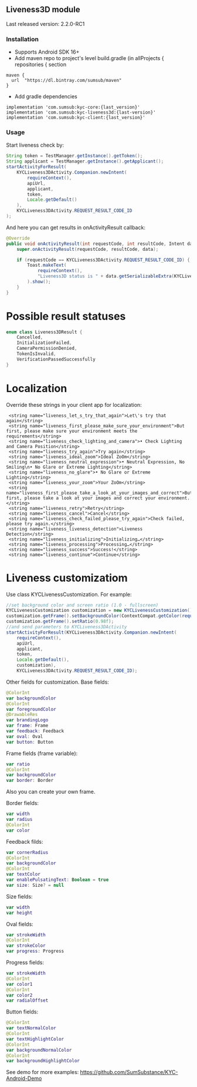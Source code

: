 ## Liveness3D module

Last released version: 2.2.0-RC1

### Installation
* Supports Android SDK 16+
* Add maven repo to project's level build.gradle (in allProjects { repositories { section
```
maven {
  url  "https://dl.bintray.com/sumsub/maven"
}
```
* Add gradle dependencies
```
implementation 'com.sumsub:kyc-core:{last_version}'
implementation 'com.sumsub:kyc-liveness3d:{last-version}'
implementation 'com.sumsub:kyc-client:{last_version}'
```

### Usage
Start liveness check by:
```java
String token = TestManager.getInstance().getToken();
String applicant = TestManager.getInstance().getApplicant();
startActivityForResult(
	KYCLiveness3DActivity.Companion.newIntent(
		requireContext(), 
		apiUrl, 
		applicant, 
		token, 
		Locale.getDefault()
	), 
	KYCLiveness3DActivity.REQUEST_RESULT_CODE_ID
);
```
And here you can get results in onActivityResult callback:
```java
@Override
public void onActivityResult(int requestCode, int resultCode, Intent data) {
    super.onActivityResult(requestCode, resultCode, data);

    if (requestCode == KYCLiveness3DActivity.REQUEST_RESULT_CODE_ID) {
        Toast.makeText(
        	requireContext(), 
        	"Liveness3D status is " + data.getSerializableExtra(KYCLiveness3DActivity.EXTRA_STATUS), Toast.LENGTH_SHORT
        ).show();
    }  
}
```

# Possible result statuses
```kotlin
enum class Liveness3DResult {
    Cancelled,
    InitializationFailed,
    CameraPermissionDenied,
    TokenIsInvalid,
    VerificationPassedSuccessfully
}
```

# Localization

Override these strings in your client app for localization:
```
 <string name="liveness_let_s_try_that_again">Let\'s try that again</string>
 <string name="liveness_first_please_make_sure_your_environment">But first, please make sure your environment meets the requirements</string>
 <string name="liveness_check_lighting_and_camera">• Check Lighting and Camera Position</string>
 <string name="liveness_try_again">Try again</string>
 <string name="liveness_ideal_zoom">Ideal ZoOm</string>
 <string name="liveness_neutral_expression">• Neutral Expression, No Smiling\n• No Glare or Extreme Lighting</string>
 <string name="liveness_no_glare">• No Glare or Extreme Lighting</string>
 <string name="liveness_your_zoom">Your ZoOm</string>
 <string name="liveness_first_please_take_a_look_at_your_images_and_correct">But first, please take a look at your images and correct your environment.</string>
 <string name="liveness_retry">Retry</string>
 <string name="liveness_cancel">Cancel</string>
 <string name="liveness_check_failed_please_try_again">Check failed, please try again.</string>
 <string name="liveness_liveness_detection">Liveness Detection</string>
 <string name="liveness_initializing">Initializing…</string>
 <string name="liveness_processing">Processing…</string>
 <string name="liveness_success">Success!</string>
 <string name="liveness_continue">Continue</string>
```

# Liveness customizatiom

Use class KYCLivenessCustomization. For example:
```java
//set background color and screen ratio (1.0 - fullscreen)
KYCLivenessCustomization customization = new KYCLivenessCustomization();
customization.getFrame().setBackgroundColor(ContextCompat.getColor(requireContext(), R.color.blueDark));
customization.getFrame().setRatio(0.98f);
//and send parameters to KYCLiveness3DActivity
startActivityForResult(KYCLiveness3DActivity.Companion.newIntent(
    requireContext(), 
    apiUrl, 
    applicant, 
    token, 
    Locale.getDefault(), 
    customization), 
    KYCLiveness3DActivity.REQUEST_RESULT_CODE_ID);
```

Other fields for customization. Base fields:

```kotlin
@ColorInt
var backgroundColor
@ColorInt
var foregroundColor
@DrawableRes
var brandingLogo
var frame: Frame
var feedback: Feedback
var oval: Oval
var button: Button
```

Frame fields (frame variable):
```kotlin
var ratio
@ColorInt
var backgroundColor
var border: Border
```
Also you can create your own frame.

Border fields:
```kotlin
var width
var radius
@ColorInt
var color
```

Feedback filds:
```kotlin
var cornerRadius
@ColorInt
var backgroundColor
@ColorInt
var textColor
var enablePulsatingText: Boolean = true
var size: Size? = null
```

Size fields:
```kotlin
var width
var height
```

Oval fields:
```kotlin
var strokeWidth
@ColorInt
var strokeColor
var progress: Progress
```

Progress fields:
```kotlin
var strokeWidth
@ColorInt
var color1
@ColorInt
var color2
var radialOffset
```

Button fields:
```kotlin
@ColorInt
var textNormalColor
@ColorInt
var textHighlightColor
@ColorInt
var backgroundNormalColor
@ColorInt
var backgroundHighlightColor
```

See demo for more examples: https://github.com/SumSubstance/KYC-Android-Demo

